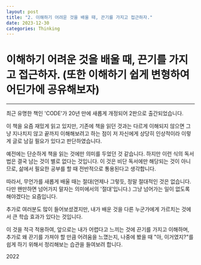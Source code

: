 ```yaml
---
layout: post
title: "2. 이해하기 어려운 것을 배울 때, 끈기를 가지고 접근하자."
date: 2023-12-30
categories: Thinking
---
```


# 이해하기 어려운 것을 배울 때, 끈기를 가지고 접근하자. (또한 이해하기 쉽게 변형하여 어딘가에 공유해보자)
---
최근 유명한 책인 'CODE'가 20년 만에 새롭게 개정되어 2판으로 출간되었습니다.
 
이 책을 요즘 재밌게 읽고 있지만, 기존에 책을 읽던 것과는 다르게 이해되지 않으면 그냥 지나치지 않고 끝까지 이해해보려고 하는 점이 저 자신에게 상당히 인상적이라 이렇게 글로 남길 필요가 있다고 판단하였습니다.
 
예전에는 단순하게 책을 읽는 것에만 의미를 두었던 것 같습니다. 하지만 이런 식의 독서법은 결국 남는 것이 별로 없다는 것입니다. 이 것은 비단 독서에만 해당되는 것이 아니므로, 삶에서 필요한 공부를 할 때 전반적으로 통용된다고 생각합니다.
 
따라서, 무언가를 새롭게 배울 때는 절대(언제나 그렇듯, 정말 절대적인 것은 없습니다. 다만 왠만하면 넘어가지 말자는 의미에서의 '절대'입니다.) 그냥 넘어가는 일이 없도록 해야겠다는 요즘입니다.
 
추가로 여러분도 많이 들어보셨겠지만, 내가 배운 것을 다른 누군가에게 가르치는 것에서 큰 학습 효과가 있다는 것입니다.
 
이 것을 적극 적용하여, 앞으로는 내가 어렵다고 느끼는 것에 끈기를 가지고 이해하며, 추가로 왜 끈기를 가져야 할 만큼 어려움을 느꼈는지, 나중에 봤을 때 "아, 이거였지?"를 쉽게 하기 위해서 정리해보는 습관을 들여보려 합니다.
 
2022
